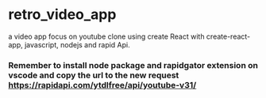 # retro_video_app
a video app focus on youtube clone using create React with create-react-app, javascript, nodejs and rapid Api.
### Remember to install node package and rapidgator extension on vscode and copy the url to the new request https://rapidapi.com/ytdlfree/api/youtube-v31/
